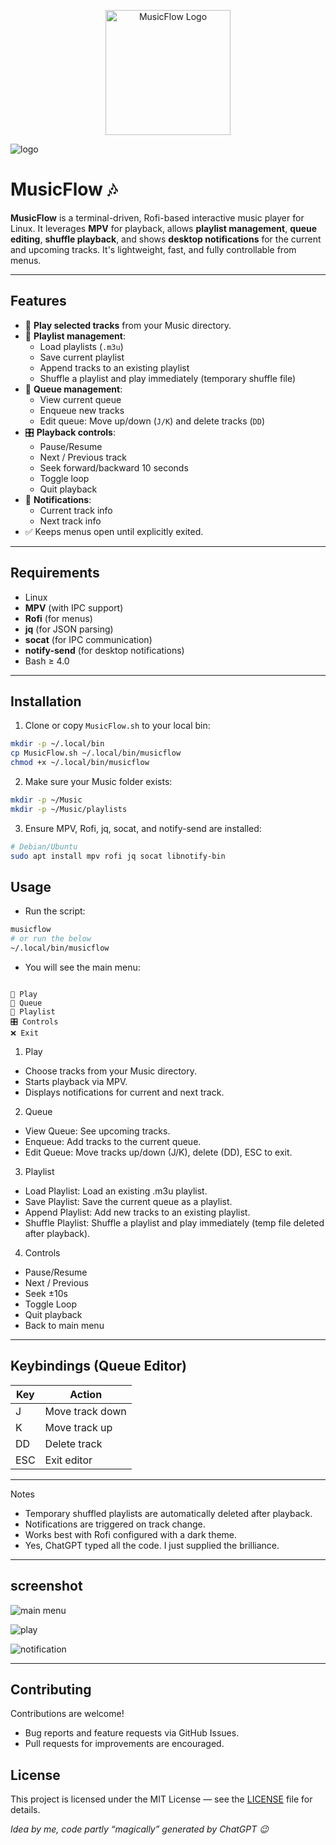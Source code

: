 
<p align="center">
  <img src="Assets/screenshot/musicflow.png" alt="MusicFlow Logo" width="200">
</p>

![logo](Assets/screenshot/musicflow.png)

# MusicFlow 🎶

**MusicFlow** is a terminal-driven, Rofi-based interactive music player for Linux. It leverages **MPV** for playback, allows **playlist management**, **queue editing**, **shuffle playback**, and shows **desktop notifications** for the current and upcoming tracks. It's lightweight, fast, and fully controllable from menus.

---

## Features

- 🎵 **Play selected tracks** from your Music directory.
- 📂 **Playlist management**:
  - Load playlists (`.m3u`)
  - Save current playlist
  - Append tracks to an existing playlist
  - Shuffle a playlist and play immediately (temporary shuffle file)
- 📜 **Queue management**:
  - View current queue
  - Enqueue new tracks
  - Edit queue: Move up/down (`J/K`) and delete tracks (`DD`)
- 🎛️ **Playback controls**:
  - Pause/Resume
  - Next / Previous track
  - Seek forward/backward 10 seconds
  - Toggle loop
  - Quit playback
- 🔔 **Notifications**:
  - Current track info
  - Next track info
- ✅ Keeps menus open until explicitly exited.

---

## Requirements

- Linux
- **MPV** (with IPC support)
- **Rofi** (for menus)
- **jq** (for JSON parsing)
- **socat** (for IPC communication)
- **notify-send** (for desktop notifications)
- Bash ≥ 4.0

---

## Installation

1. Clone or copy `MusicFlow.sh` to your local bin:

```bash
mkdir -p ~/.local/bin
cp MusicFlow.sh ~/.local/bin/musicflow
chmod +x ~/.local/bin/musicflow
```

2. Make sure your Music folder exists:

```bash
mkdir -p ~/Music
mkdir -p ~/Music/playlists
```

3. Ensure MPV, Rofi, jq, socat, and notify-send are installed:

```bash
# Debian/Ubuntu
sudo apt install mpv rofi jq socat libnotify-bin
```

## Usage

- Run the script:

```bash
musicflow
# or run the below 
~/.local/bin/musicflow

```

- You will see the main menu:
```

🎵 Play
📜 Queue
📂 Playlist
🎛️ Controls
❌ Exit
```

1. Play

- Choose tracks from your Music directory.
- Starts playback via MPV.
- Displays notifications for current and next track.

2. Queue

- View Queue: See upcoming tracks.
- Enqueue: Add tracks to the current queue.
- Edit Queue: Move tracks up/down (J/K), delete (DD), ESC to exit.

3. Playlist

- Load Playlist: Load an existing .m3u playlist.
- Save Playlist: Save the current queue as a playlist.
- Append Playlist: Add new tracks to an existing playlist.
- Shuffle Playlist: Shuffle a playlist and play immediately (temp file deleted after playback).

4. Controls

- Pause/Resume
- Next / Previous
- Seek ±10s
- Toggle Loop
- Quit playback
- Back to main menu
---
## Keybindings (Queue Editor)


| Key | Action          |
| --- | --------------- |
| J   | Move track down |
| K   | Move track up   |
| DD  | Delete track    |
| ESC | Exit editor     |

---

Notes

- Temporary shuffled playlists are automatically deleted after playback.
- Notifications are triggered on track change.
- Works best with Rofi configured with a dark theme.
- Yes, ChatGPT typed all the code. I just supplied the brilliance.

---
## screenshot

![main menu](Assets/screenshot/main_menu.png)

![play](Assets/screenshot/play.png)

![notification](Assets/screenshot/notify.png)

---

## Contributing

Contributions are welcome!
- Bug reports and feature requests via GitHub Issues.
- Pull requests for improvements are encouraged.

## License

This project is licensed under the MIT License — see the [LICENSE](LICENSE) file for details.

*Idea by me, code partly “magically” generated by ChatGPT 😉*
